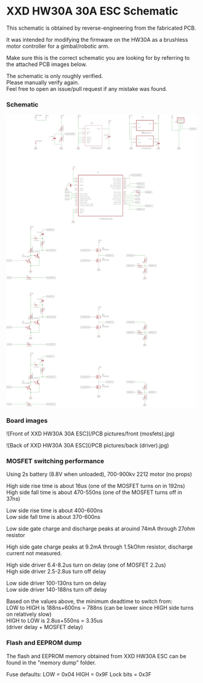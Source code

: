 # XXD HW30A 30A ESC Schematic

This schematic is obtained by reverse-engineering from the fabricated PCB.

It was intended for modifying the firmware on the HW30A as a brushless motor controller for a gimbal/robotic arm.

Make sure this is the correct schematic you are looking for by referring to the attached PCB images below.

The schematic is only roughly verified.  
Please manually verify again.  
Feel free to open an issue/pull request if any mistake was found.  

### Schematic

![Reverse-engineered schematic of XXD HW30A 30A ESC](schematic.png)


### Board images

![Front of XXD HW30A 30A ESC](/PCB pictures/front (mosfets).jpg)


![Back of XXD HW30A 30A ESC](/PCB pictures/back (driver).jpg)

### MOSFET switching performance

Using 2s battery (8.8V when unloaded), 700-900kv 2212 motor (no props)

High side rise time is about 16us (one of the MOSFET turns on in 192ns)  
High side fall time is about 470-550ns (one of the MOSFET turns off in 37ns)

Low side rise time is about 400-600ns  
Low side fall time is about 370-600ns

Low side gate charge and discharge peaks at arouind 74mA through 27ohm resistor

High side gate charge peaks at 9.2mA through 1.5kOhm resistor, discharge current not measured.


High side driver 6.4-8.2us turn on delay (one of MOSFET 2.2us)  
High side driver 2.5-2.8us turn off delay

Low side driver 100-130ns turn on delay  
Low side driver 140-188ns turn off delay

Based on the values above, the minimum deadtime to switch from:  
LOW to HIGH is 188ns+600ns = 788ns (can be lower since HIGH side turns on relatively slow)  
HIGH to LOW is 2.8us+550ns = 3.35us  
(driver delay + MOSFET delay)


### Flash and EEPROM dump

The flash and EEPROM memory obtained from XXD HW30A ESC can be found in the "memory dump" folder.  

Fuse defaults:
LOW = 0x04
HIGH = 0x9F
Lock bits = 0x3F
